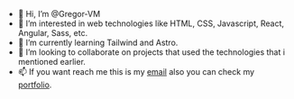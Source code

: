 - 👋 Hi, I’m @Gregor-VM
- 👀 I’m interested in web technologies like HTML, CSS, Javascript, React, Angular, Sass, etc.
- 🌱 I’m currently learning Tailwind and Astro.
- 💞️ I’m looking to collaborate on projects that used the technologies that i mentioned earlier.
- 📫 If you want reach me this is my [email](mailto:gregoriovargasmarrero@gmail.com) also you can check my [portfolio](https://portfolio-gregor-vm.vercel.app/).

<!---
Gregor-VM/Gregor-VM is a ✨ special ✨ repository because its `README.md` (this file) appears on your GitHub profile.
You can click the Preview link to take a look at your changes.
--->

